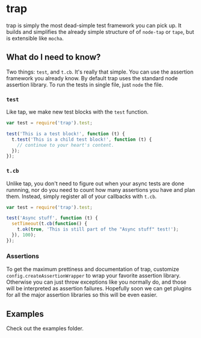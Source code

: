 # trap

trap is simply the most dead-simple test framework you can pick up. It builds and simplifies
the already simple structure of of `node-tap` or `tape`, but is extensible like `mocha`.

## What do I need to know?

Two things: `test`, and `t.cb`. It's really that simple. You can use the assertion framework
you already know. By default trap uses the standard node assertion library. To run the tests in
single file, just `node` the file.

### `test`

Like tap, we make new test blocks with the `test` function.

```javascript
var test = require('trap').test;

test('This is a test block!', function (t) {
  t.test('This is a child test block!', function (t) {
    // continue to your heart's content.
  });
});
```

### `t.cb`

Unlike tap, you don't need to figure out when your async tests are done runnning, nor
do you need to count how many assertions you have and plan them. Instead, simply register
all of your callbacks with `t.cb`.

```javascript
var test = require('trap').test;

test('Async stuff', function (t) {
  setTimeout(t.cb(function() {
    t.ok(true, 'This is still part of the "Async stuff" test!');
  }), 100);
});
```

### Assertions

To get the maximum prettiness and documentation of trap, customize
`config.createAssertionWrapper` to wrap your favorite assertion library. Otherwise
you can just throw exceptions like you normally do, and those will be interpreted as
assertion failures. Hopefully soon we can get plugins for all the major assertion
libraries so this will be even easier.

## Examples

Check out the examples folder.